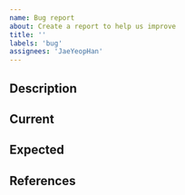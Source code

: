 ```yaml
---
name: Bug report
about: Create a report to help us improve
title: ''
labels: 'bug'
assignees: 'JaeYeopHan'
---
```


## Description

## Current

## Expected

## References